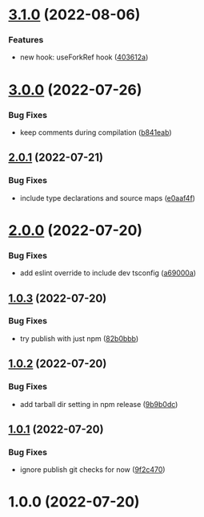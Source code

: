 # [3.1.0](https://github.com/zmrl010/tackle-box/compare/v3.0.0...v3.1.0) (2022-08-06)


### Features

* new hook: useForkRef hook ([403612a](https://github.com/zmrl010/tackle-box/commit/403612a5b8a12a523d7211e86abd56e32fe2f5b4))

# [3.0.0](https://github.com/zmrl010/tackle-box/compare/v2.0.1...v3.0.0) (2022-07-26)


### Bug Fixes

* keep comments during compilation ([b841eab](https://github.com/zmrl010/tackle-box/commit/b841eabab010be599a4f909faef38261ab036c71))

## [2.0.1](https://github.com/zmrl010/tackle-box/compare/v2.0.0...v2.0.1) (2022-07-21)


### Bug Fixes

* include type declarations and source maps ([e0aaf4f](https://github.com/zmrl010/tackle-box/commit/e0aaf4f27a4a481452495ca190699976b5865300))

# [2.0.0](https://github.com/zmrl010/tackle-box/compare/v1.0.3...v2.0.0) (2022-07-20)


### Bug Fixes

* add eslint override to include dev tsconfig ([a69000a](https://github.com/zmrl010/tackle-box/commit/a69000a876106c7460055f0b09e568797a049d4c))

## [1.0.3](https://github.com/zmrl010/tackle-box/compare/v1.0.2...v1.0.3) (2022-07-20)


### Bug Fixes

* try publish with just npm ([82b0bbb](https://github.com/zmrl010/tackle-box/commit/82b0bbb71a626f774aaf9588dbb411da300c7612))

## [1.0.2](https://github.com/zmrl010/tackle-box/compare/v1.0.1...v1.0.2) (2022-07-20)


### Bug Fixes

* add tarball dir setting in npm release ([9b9b0dc](https://github.com/zmrl010/tackle-box/commit/9b9b0dc29713527b5c4f32a3715f60999e78e67b))

## [1.0.1](https://github.com/zmrl010/tackle-box/compare/v1.0.0...v1.0.1) (2022-07-20)


### Bug Fixes

* ignore publish git checks for now ([9f2c470](https://github.com/zmrl010/tackle-box/commit/9f2c470a11f0302f096872024ac9ae91596220f8))

# 1.0.0 (2022-07-20)
